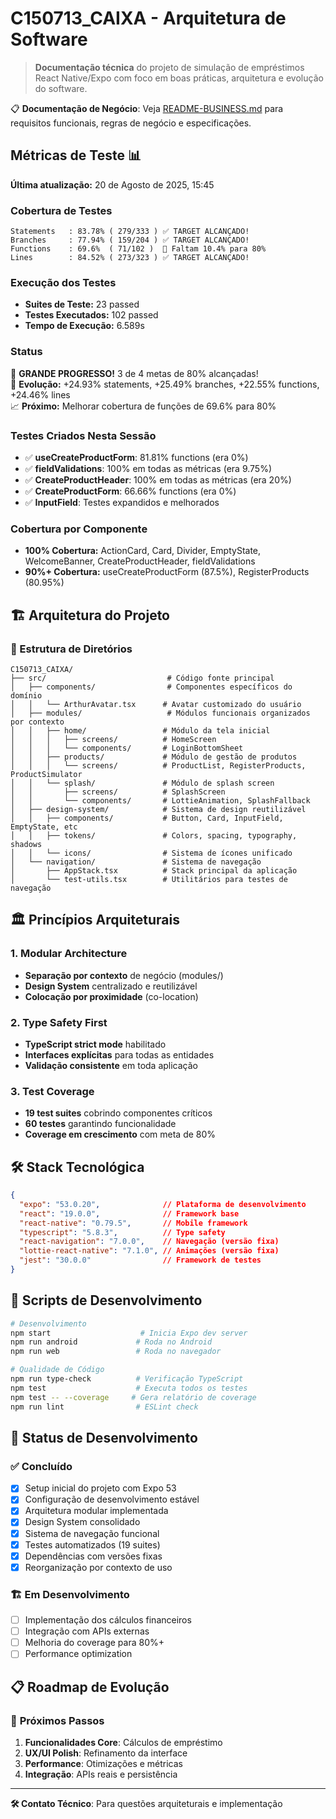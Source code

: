 # C150713_CAIXA - Arquitetura de Software

> **Documentação técnica** do projeto de simulação de empréstimos React Native/Expo com foco em boas práticas, arquitetura e evolução do software.

📋 **Documentação de Negócio**: Veja [README-BUSINESS.md](./README-BUSINESS.md) para requisitos funcionais, regras de negócio e especificações.

## Métricas de Teste 📊

**Última atualização:** 20 de Agosto de 2025, 15:45

### Cobertura de Testes
```
Statements   : 83.78% ( 279/333 ) ✅ TARGET ALCANÇADO!
Branches     : 77.94% ( 159/204 ) ✅ TARGET ALCANÇADO!
Functions    : 69.6%  ( 71/102 )  🔸 Faltam 10.4% para 80%
Lines        : 84.52% ( 273/323 ) ✅ TARGET ALCANÇADO!
```

### Execução dos Testes
- **Suites de Teste:** 23 passed
- **Testes Executados:** 102 passed
- **Tempo de Execução:** 6.589s

### Status
🎉 **GRANDE PROGRESSO!** 3 de 4 metas de 80% alcançadas!  
🚀 **Evolução:** +24.93% statements, +25.49% branches, +22.55% functions, +24.46% lines  
📈 **Próximo:** Melhorar cobertura de funções de 69.6% para 80%

### Testes Criados Nesta Sessão
- ✅ **useCreateProductForm**: 81.81% functions (era 0%)
- ✅ **fieldValidations**: 100% em todas as métricas (era 9.75%)  
- ✅ **CreateProductHeader**: 100% em todas as métricas (era 20%)
- ✅ **CreateProductForm**: 66.66% functions (era 0%)
- ✅ **InputField**: Testes expandidos e melhorados

### Cobertura por Componente
- **100% Cobertura:** ActionCard, Card, Divider, EmptyState, WelcomeBanner, CreateProductHeader, fieldValidations
- **90%+ Cobertura:** useCreateProductForm (87.5%), RegisterProducts (80.95%)

## 🏗️ Arquitetura do Projeto

### 📁 Estrutura de Diretórios

```
C150713_CAIXA/
├── src/                           # Código fonte principal
│   ├── components/                # Componentes específicos do domínio
│   │   └── ArthurAvatar.tsx      # Avatar customizado do usuário
│   ├── modules/                   # Módulos funcionais organizados por contexto
│   │   ├── home/                 # Módulo da tela inicial
│   │   │   ├── screens/          # HomeScreen
│   │   │   └── components/       # LoginBottomSheet
│   │   ├── products/             # Módulo de gestão de produtos
│   │   │   └── screens/          # ProductList, RegisterProducts, ProductSimulator
│   │   └── splash/               # Módulo de splash screen
│   │       ├── screens/          # SplashScreen
│   │       └── components/       # LottieAnimation, SplashFallback
│   ├── design-system/            # Sistema de design reutilizável
│   │   ├── components/           # Button, Card, InputField, EmptyState, etc
│   │   ├── tokens/               # Colors, spacing, typography, shadows
│   │   └── icons/                # Sistema de ícones unificado
│   └── navigation/               # Sistema de navegação
│       ├── AppStack.tsx          # Stack principal da aplicação
│       └── test-utils.tsx        # Utilitários para testes de navegação
```

## 🏛️ Princípios Arquiteturais

### 1. **Modular Architecture**
- **Separação por contexto** de negócio (modules/)
- **Design System** centralizado e reutilizável
- **Colocação por proximidade** (co-location)

### 2. **Type Safety First**
- **TypeScript strict mode** habilitado
- **Interfaces explícitas** para todas as entidades
- **Validação consistente** em toda aplicação

### 3. **Test Coverage**
- **19 test suites** cobrindo componentes críticos
- **60 testes** garantindo funcionalidade
- **Coverage em crescimento** com meta de 80%

## 🛠️ Stack Tecnológica

```json
{
  "expo": "53.0.20",              // Plataforma de desenvolvimento
  "react": "19.0.0",              // Framework base  
  "react-native": "0.79.5",       // Mobile framework
  "typescript": "5.8.3",          // Type safety
  "react-navigation": "7.0.0",    // Navegação (versão fixa)
  "lottie-react-native": "7.1.0", // Animações (versão fixa)
  "jest": "30.0.0"                // Framework de testes
}
```

## 📱 Scripts de Desenvolvimento

```bash
# Desenvolvimento
npm start                    # Inicia Expo dev server
npm run android             # Roda no Android
npm run web                 # Roda no navegador

# Qualidade de Código  
npm run type-check          # Verificação TypeScript
npm test                    # Executa todos os testes
npm test -- --coverage     # Gera relatório de coverage
npm run lint                # ESLint check
```

## 🚧 Status de Desenvolvimento

### ✅ **Concluído**
- [x] Setup inicial do projeto com Expo 53
- [x] Configuração de desenvolvimento estável
- [x] Arquitetura modular implementada
- [x] Design System consolidado
- [x] Sistema de navegação funcional
- [x] Testes automatizados (19 suites)
- [x] Dependências com versões fixas
- [x] Reorganização por contexto de uso

### 🏗️ **Em Desenvolvimento**
- [ ] Implementação dos cálculos financeiros
- [ ] Integração com APIs externas
- [ ] Melhoria do coverage para 80%+
- [ ] Performance optimization

## 📋 Roadmap de Evolução

### 🎯 **Próximos Passos**
1. **Funcionalidades Core**: Cálculos de empréstimo
2. **UX/UI Polish**: Refinamento da interface
3. **Performance**: Otimizações e métricas
4. **Integração**: APIs reais e persistência

---

**🛠️ Contato Técnico**: Para questões arquiteturais e implementação
